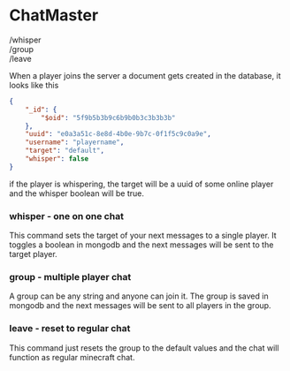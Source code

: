 # ChatMaster

/whisper \
/group \
/leave 

When a player joins the server a document gets created in the database,  it looks like this

```json
{
    "_id": {
        "$oid": "5f9b5b3b9c6b9b0b3c3b3b3b"
    },
    "uuid": "e0a3a51c-8e8d-4b0e-9b7c-0f1f5c9c0a9e",
    "username": "playername",
    "target": "default",
    "whisper": false
}
```

if the player is whispering, the target will be a uuid of some online player and the whisper boolean will be true.


### whisper - one on one chat
This command sets the target of your next messages to a single player. It toggles a boolean
in mongodb and the next messages will be sent to the target player.

### group - multiple player chat
A group can be any string and anyone can join it. The group is saved in mongodb and the next messages will be sent to all players in the group.

### leave - reset to regular chat
This command just resets the group to the default values and the chat will function as regular minecraft chat.



